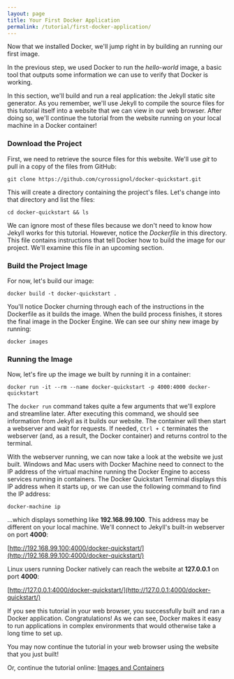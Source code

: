 ```yaml
---
layout: page
title: Your First Docker Application
permalink: /tutorial/first-docker-application/
---
```


Now that we installed Docker, we'll jump right in by building an running our
first image.

In the previous step, we used Docker to run the *hello-world* image, a basic
tool that outputs some information we can use to verify that Docker is working.

In this section, we'll build and run a real application: the Jekyll static site
generator. As you remember, we'll use Jekyll to compile the source files for
this tutorial itself into a website that we can view in our web browser. After
doing so, we'll continue the tutorial from the website running on your local
machine in a Docker container!

### Download the Project

First, we need to retrieve the source files for this website. We'll use *git*
to pull in a copy of the files from GitHub:

```
git clone https://github.com/cyrossignol/docker-quickstart.git
```

This will create a directory containing the project's files. Let's change into
that directory and list the files:

```
cd docker-quickstart && ls
```

We can ignore most of these files because we don't need to know how Jekyll
works for this tutorial. However, notice the *Dockerfile* in this directory.
This file contains instructions that tell Docker how to build the image for our
project. We'll examine this file in an upcoming section.

### Build the Project Image

For now, let's build our image:

```
docker build -t docker-quickstart .
```

You'll notice Docker churning through each of the instructions in the
Dockerfile as it builds the image. When the build process finishes, it stores
the final image in the Docker Engine. We can see our shiny new image by
running:

```
docker images
```

### Running the Image

Now, let's fire up the image we built by running it in a container:

```
docker run -it --rm --name docker-quickstart -p 4000:4000 docker-quickstart
```

The `docker run` command takes quite a few arguments that we'll explore and
streamline later.  After executing this command, we should see information from
Jekyll as it builds our website. The container will then start a webserver and
wait for requests. If needed, `Ctrl + C` terminates the webserver (and, as a
result, the Docker container) and returns control to the terminal.

With the webserver running, we can now take a look at the website we just
built. Windows and Mac users with Docker Machine need to connect to the IP
address of the virtual machine running the Docker Engine to access services
running in containers. The Docker Quickstart Terminal displays this IP address
when it starts up, or we can use the following command to find the IP address:

```
docker-machine ip
```

...which displays something like **192.168.99.100**. This address may be
different on your local machine. We'll connect to Jekyll's built-in webserver
on port **4000**:

[http://192.168.99.100:4000/docker-quickstart/](http://192.168.99.100:4000/docker-quickstart/)

Linux users running Docker natively can reach the website at **127.0.0.1** on
port **4000**:

[http://127.0.0.1:4000/docker-quickstart/](http://127.0.0.1:4000/docker-quickstart/)

If you see this tutorial in your web browser, you successfully built and ran a
Docker application. Congratulations! As we can see, Docker makes it easy to run
applications in complex environments that would otherwise take a long time to
set up.

You may now continue the tutorial in your web browser using the website that
you just built!

Or, continue the tutorial online:
[Images and Containers](../images-and-containers/)

